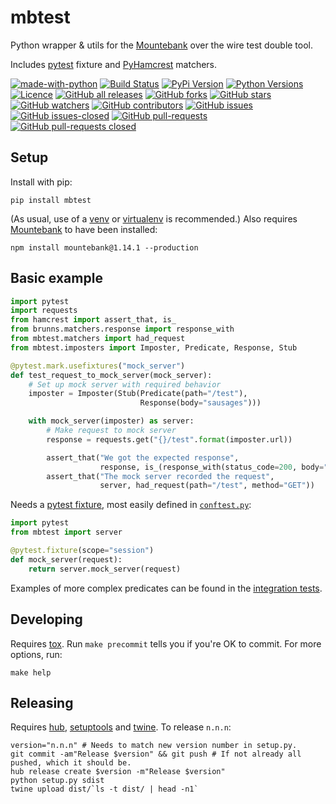 # mbtest

Python wrapper & utils for the [Mountebank](http://www.mbtest.org/) over the wire test double tool.

Includes [pytest](https://pytest.org) fixture and [PyHamcrest](https://pyhamcrest.readthedocs.io) matchers.

[![made-with-python](https://img.shields.io/badge/Made%20with-Python-1f425f.svg)](https://www.python.org/)
[![Build Status](https://travis-ci.org/brunns/mbtest.svg?branch=master&logo=travis)](https://travis-ci.org/brunns/mbtest)
[![PyPi Version](https://img.shields.io/pypi/v/mbtest.svg?logo=pypi)](https://pypi.org/project/mbtest/#history)
[![Python Versions](https://img.shields.io/pypi/pyversions/mbtest.svg?logo=python)](https://pypi.org/project/mbtest/)
[![Licence](https://img.shields.io/github/license/brunns/mbtest.svg)](https://github.com/brunns/mbtest/blob/master/LICENSE)
[![GitHub all releases](https://img.shields.io/github/downloads/brunns/mbtest/total.svg?logo=github)](https://github.com/brunns/mbtest/releases/)
[![GitHub forks](https://img.shields.io/github/forks/brunns/mbtest.svg?label=Fork&logo=github)](https://github.com/brunns/mbtest/network/members)
[![GitHub stars](https://img.shields.io/github/stars/brunns/mbtest.svg?label=Star&logo=github)](https://github.com/brunns/mbtest/stargazers/)
[![GitHub watchers](https://img.shields.io/github/watchers/brunns/mbtest.svg?label=Watch&logo=github)](https://github.com/brunns/mbtest/watchers/)
[![GitHub contributors](https://img.shields.io/github/contributors/brunns/mbtest.svg?logo=github)](https://github.com/brunns/mbtest/graphs/contributors/)
[![GitHub issues](https://img.shields.io/github/issues/brunns/mbtest.svg?logo=github)](https://github.com/brunns/mbtest/issues/)
[![GitHub issues-closed](https://img.shields.io/github/issues-closed/brunns/mbtest.svg?logo=github)](https://github.com/brunns/mbtest/issues?q=is%3Aissue+is%3Aclosed)
[![GitHub pull-requests](https://img.shields.io/github/issues-pr/brunns/mbtest.svg?logo=github)](https://github.com/brunns/mbtest/pulls)
[![GitHub pull-requests closed](https://img.shields.io/github/issues-pr-closed/brunns/mbtest.svg?logo=github)](https://github.com/brunns/mbtest/pulls?utf8=%E2%9C%93&q=is%3Apr+is%3Aclosed)

## Setup

Install with pip:

    pip install mbtest

(As usual, use of a [venv](https://docs.python.org/3/library/venv.html) or [virtualenv](https://virtualenv.pypa.io) is recommended.) Also requires [Mountebank](http://www.mbtest.org/) to have been installed:

    npm install mountebank@1.14.1 --production

## Basic example

```python
import pytest
import requests
from hamcrest import assert_that, is_
from brunns.matchers.response import response_with
from mbtest.matchers import had_request
from mbtest.imposters import Imposter, Predicate, Response, Stub

@pytest.mark.usefixtures("mock_server")
def test_request_to_mock_server(mock_server):
    # Set up mock server with required behavior
    imposter = Imposter(Stub(Predicate(path="/test"), 
                             Response(body="sausages")))

    with mock_server(imposter) as server:
        # Make request to mock server
        response = requests.get("{}/test".format(imposter.url))

        assert_that("We got the expected response", 
                    response, is_(response_with(status_code=200, body="sausages")))
        assert_that("The mock server recorded the request", 
                    server, had_request(path="/test", method="GET"))
```

Needs a [pytest fixture](https://docs.pytest.org/en/latest/fixture.html), most easily defined in [`conftest.py`](https://docs.pytest.org/en/latest/fixture.html#conftest-py-sharing-fixture-functions):

```python
import pytest
from mbtest import server

@pytest.fixture(scope="session")
def mock_server(request):
    return server.mock_server(request)
```

Examples of more complex predicates can be found in the [integration tests](https://github.com/brunns/mbtest/tree/master/tests/integration/).

## Developing

Requires [tox](https://tox.readthedocs.io). Run `make precommit` tells you if you're OK to commit. For more options, run:

    make help

## Releasing

Requires [hub](https://hub.github.com/), [setuptools](https://setuptools.readthedocs.io) and [twine](https://twine.readthedocs.io). To release `n.n.n`:

    version="n.n.n" # Needs to match new version number in setup.py.
    git commit -am"Release $version" && git push # If not already all pushed, which it should be.
    hub release create $version -m"Release $version"
    python setup.py sdist
    twine upload dist/`ls -t dist/ | head -n1`
